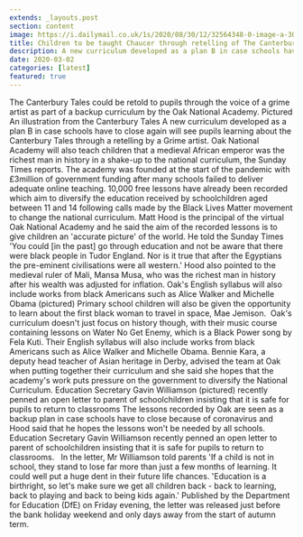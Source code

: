 ```yaml
---
extends: _layouts.post
section: content
image: https://i.dailymail.co.uk/1s/2020/08/30/12/32564348-0-image-a-30_1598787423322.jpg 
title: Children to be taught Chaucer through retelling of The Canterbury Tales by a Grime musician 
description: A new curriculum developed as a plan B in case schools have to close again will see pupils learning about the Canterbury Tales through the voice of a grime musician. 
date: 2020-03-02 
categories: [latest] 
featured: true 
--- 
```

The Canterbury Tales could be retold to pupils through the voice of a grime artist as part of a backup curriculum by the Oak National Academy. Pictured An illustration from the Canterbury Tales
A new curriculum developed as a plan B in case schools have to close again will see pupils learning about the Canterbury Tales through a retelling by a Grime artist.
Oak National Academy will also teach children that a medieval African emperor was the richest man in history in a shake-up to the national curriculum, the Sunday Times reports.
The academy was founded at the start of the pandemic with £3million of government funding after many schools failed to deliver adequate online teaching.
10,000 free lessons have already been recorded which aim to diversify the education received by schoolchildren aged between 11 and 14 following calls made by the Black Lives Matter movement to change the national curriculum.
Matt Hood is the principal of the virtual Oak National Academy and he said the aim of the recorded lessons is to give children an \'accurate picture\' of the world.
He told the Sunday Times \'You could [in the past] go through education and not be aware that there were black people in Tudor England. Nor is it true that after the Egyptians the pre-eminent civilisations were all western.\'
Hood also pointed to the medieval ruler of Mali, Mansa Musa, who was the richest man in history after his wealth was adjusted for inflation.
Oak\'s English syllabus will also include works from black Americans such as Alice Walker and Michelle Obama (pictured)
Primary school children will also be given the opportunity to learn about the first black woman to travel in space, Mae Jemison. 
Oak\'s curriculum doesn\'t just focus on history though, with their music course containing lessons on Water No Get Enemy, which is a Black Power song by Fela Kuti.
Their English syllabus will also include works from black Americans such as Alice Walker and Michelle Obama.
Bennie Kara, a deputy head teacher of Asian heritage in Derby, advised the team at Oak when putting together their curriculum and she said she hopes that the academy\'s work puts pressure on the government to diversify the National Curriculum.
Education Secretary Gavin Williamson (pictured) recently penned an open letter to parent of schoolchildren insisting that it is safe for pupils to return to classrooms
The lessons recorded by Oak are seen as a backup plan in case schools have to close because of coronavirus and Hood said that he hopes the lessons won\'t be needed by all schools.
Education Secretary Gavin Williamson recently penned an open letter to parent of schoolchildren insisting that it is safe for pupils to return to classrooms.  
In the letter, Mr Williamson told parents \'If a child is not in school, they stand to lose far more than just a few months of learning. It could well put a huge dent in their future life chances.
\'Education is a birthright, so let\'s make sure we get all children back - back to learning, back to playing and back to being kids again.\'
Published by the Department for Education (DfE) on Friday evening, the letter was released just before the bank holiday weekend and only days away from the start of autumn term. 